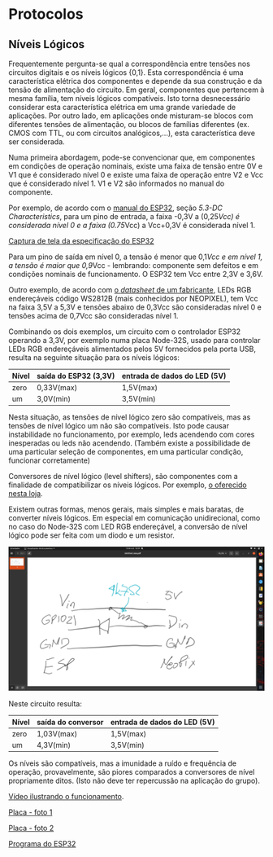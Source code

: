 # Protocolos

## Níveis Lógicos

Frequentemente pergunta-se qual a correspondência entre tensões nos circuitos digitais e os níveis lógicos {0,1}. Esta correspondência é uma característica elétrica dos componentes e depende da sua construção e da tensão de alimentação do circuito. Em geral, componentes que pertencem à mesma família, tem níveis lógicos compatíveis. Isto torna desnecessário considerar esta característica elétrica em uma grande variedade de aplicações. Por outro lado, em aplicações onde misturam-se blocos com diferentes tensões de alimentação, ou blocos de famílias diferentes (ex. CMOS com TTL, ou com circuitos analógicos,...), esta característica deve ser considerada.

Numa primeira abordagem, pode-se convencionar que, em componentes em condições de operação nominais, existe uma faixa de tensão entre 0V e V1 que é considerado nível 0 e existe uma faixa de operação entre V2 e Vcc que é considerado nível 1. V1 e V2 são informados no manual do componente.

Por exemplo, de acordo com o [manual do ESP32](https://www.espressif.com/sites/default/files/documentation/esp32_datasheet_en.pdf), seção *5.3-DC Characteristics*, para um pino de entrada, a faixa -0,3V a (0,25*Vcc) é considerada nível 0 e a faixa (0.75*Vcc) a Vcc+0,3V é considerada nível 1.

[Captura de tela da especificação do ESP32](Captura%20de%20tela%20de%202021-10-10%2015-08-31.png)

Para um pino de saída em nível 0, a tensão é menor que 0,1*Vcc e em nível 1, a tensão é maior que 0,9*Vcc - lembrando: componente sem defeitos e em condições nominais de funcionamento. O ESP32 tem Vcc entre 2,3V e 3,6V.

Outro exemplo, de acordo com [o *datasheet* de um fabricante](WS2812B-4pinos.pdf), LEDs RGB endereçáveis código WS2812B (mais conhecidos por NEOPIXEL), tem Vcc na faixa 3,5V a 5,3V e tensões abaixo de 0,3Vcc são consideradas nível 0 e tensões acima de 0,7Vcc são consideradas nível 1.

Combinando os dois exemplos, um circuito com o controlador ESP32 operando a 3,3V, por exemplo numa placa Node-32S, usado para controlar LEDs RGB endereçáveis alimentados pelos 5V fornecidos pela porta USB, resulta na seguinte situação para os níveis lógicos:

| Nível | saída do ESP32 (3,3V) | entrada de dados do LED (5V) |
| --- | --- | --- |
| zero | 0,33V(max) | 1,5V(max) |
| um | 3,0V(min) | 3,5V(min) |

Nesta situação, as tensões de nível lógico zero são compatíveis, mas as tensões de nível lógico um não são compatíveis. Isto pode causar instabilidade no funcionamento, por exemplo, leds acendendo com cores inesperadas ou leds não acendendo. (Também existe a possibilidade de uma particular seleção de componentes, em uma particular condição, funcionar corretamente)

Conversores de nível lógico (level shifters), são componentes com a finalidade de compatibilizar os níveis lógicos. Por exemplo, [o oferecido nesta loja](https://www.baudaeletronica.com.br/conversor-de-nivel-logico-bidirecional-de-8-canais-txs0108e.html).  

Existem outras formas, menos gerais, mais simples e mais baratas, de converter níveis lógicos. Em especial em comunicação unidirecional, como no caso do Node-32S com LED RGB endereçável, a conversão de nível lógico pode ser feita com um diodo e um resistor.

![Circuito conversor de nível lógico](Captura%20de%20tela%20de%202021-10-10%2016-04-04.png)

Neste circuito resulta:

| Nível | saída do conversor | entrada de dados do LED (5V) |
| --- | --- | --- |
| zero | 1,03V(max) | 1,5V(max) |
| um | 4,3V(min) | 3,5V(min) |

Os níveis são compatíveis, mas a imunidade a ruído e frequência de operação, provavelmente, são piores comparados a conversores de nível propriamente ditos. (Isto não deve ter repercussão na aplicação do grupo).

[Vídeo ilustrando o funcionamento](https://drive.google.com/file/d/1CXx0jf5LLD1OFlHDYG9Z94WVD7AAV0Im/view?usp=sharing).

[Placa - foto 1](20211010_140349.jpg)


[Placa - foto 2](20211010_141218.jpg)


[Programa do ESP32](strandtest-ParaESP32-2021-10-10.ino)

